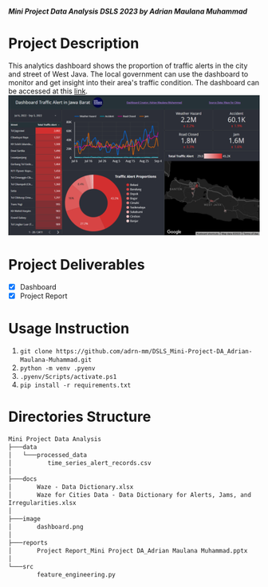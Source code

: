 ##### Mini Project Data Analysis DSLS 2023 by Adrian Maulana Muhammad

# Project Description
This analytics dashboard shows the proportion of traffic alerts in the city and street of West Java.  The local government can use the dashboard to monitor and get insight into their area's traffic condition. The dashboard can be accessed at this [link](https://lookerstudio.google.com/reporting/f232d16a-5034-4596-b94e-eabb5c0fdb70).
![Dashboard Traffic Alert in Jawa Barat](https://raw.githubusercontent.com/adrn-mm/DSLS_Mini-Project-DA_Adrian-Maulana-Muhammad/master/image/dashboard.png)

# Project Deliverables
- [x] Dashboard
- [x] Project Report

# Usage Instruction
1. `git clone https://github.com/adrn-mm/DSLS_Mini-Project-DA_Adrian-Maulana-Muhammad.git`
2. `python -m venv .pyenv`
3. `.pyenv/Scripts/activate.ps1`
4. `pip install -r requirements.txt`

# Directories Structure
```
Mini Project Data Analysis
├───data
│   └───processed_data
│          time_series_alert_records.csv
│
├───docs
│       Waze - Data Dictionary.xlsx
│       Waze for Cities Data - Data Dictionary for Alerts, Jams, and Irregularities.xlsx
│
├───image
│       dashboard.png
│
├───reports
│       Project Report_Mini Project DA_Adrian Maulana Muhammad.pptx
│
└───src
        feature_engineering.py
```